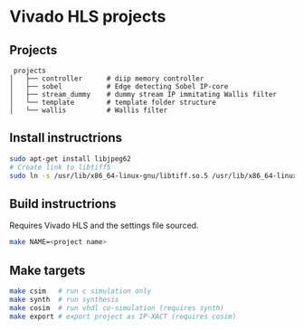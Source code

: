 # Vivado HLS projects

## Projects
```
 projects
│   ├── controller      # diip memory controller
│   ├── sobel           # Edge detecting Sobel IP-core
│   ├── stream_dummy    # dummy stream IP immitating Wallis filter
│   └── template        # template folder structure
│   └── wallis          # Wallis filter
```

## Install instructrions
```bash
sudo apt-get install libjpeg62
# Create link to libtiff5
sudo ln -s /usr/lib/x86_64-linux-gnu/libtiff.so.5 /usr/lib/x86_64-linux-gnu/libtiff.so.3
```
## Build instructrions
Requires Vivado HLS and the settings file sourced.
```bash
make NAME=<project name>
```

## Make targets
```bash
make csim   # run c simulation only
make synth  # run synthesis
make cosim  # run vhdl co-simulation (requires synth)
make export # export project as IP-XACT (requires cosim)
```
